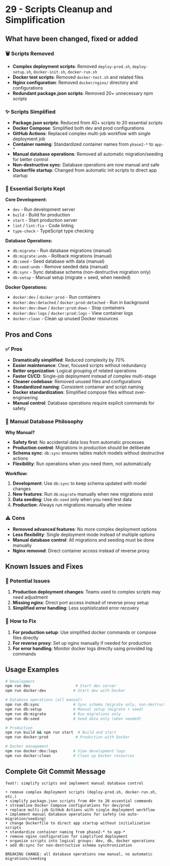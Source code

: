 # 29 - Scripts Cleanup and Simplification

## What have been changed, fixed or added

### 🗑️ Scripts Removed

- **Complex deployment scripts**: Removed `deploy-prod.sh`, `deploy-setup.sh`, `docker-init.sh`, `docker-run.sh`
- **Docker test scripts**: Removed `docker-test.sh` and related files
- **Nginx configuration**: Removed `docker/nginx/` directory and configurations
- **Redundant package.json scripts**: Removed 20+ unnecessary npm scripts

### ✨ Scripts Simplified

- **Package.json scripts**: Reduced from 40+ scripts to 20 essential scripts
- **Docker Compose**: Simplified both dev and prod configurations
- **GitHub Actions**: Replaced complex multi-job workflow with single deployment job
- **Container naming**: Standardized container names from `phase2-*` to `app-*`
- **Manual database operations**: Removed all automatic migration/seeding for better control
- **Non-destructive sync**: Database operations are now manual and safe
- **Dockerfile startup**: Changed from automatic init scripts to direct app startup

### 🎯 Essential Scripts Kept

**Core Development:**

- `dev` - Run development server
- `build` - Build for production
- `start` - Start production server
- `lint` / `lint:fix` - Code linting
- `type-check` - TypeScript type checking

**Database Operations:**

- `db:migrate` - Run database migrations (manual)
- `db:migrate:undo` - Rollback migrations (manual)
- `db:seed` - Seed database with data (manual)
- `db:seed:undo` - Remove seeded data (manual)
- `db:sync` - Sync database schema (non-destructive migration only)
- `db:setup` - Manual setup (migrate + seed, when needed)

**Docker Operations:**

- `docker:dev` / `docker:prod` - Run containers
- `docker:dev:detached` / `docker:prod:detached` - Run in background
- `docker:dev:down` / `docker:prod:down` - Stop containers
- `docker:dev:logs` / `docker:prod:logs` - View container logs
- `docker:clean` - Clean up unused Docker resources

## Pros and Cons

### ✅ Pros

- **Dramatically simplified**: Reduced complexity by 70%
- **Easier maintenance**: Clear, focused scripts without redundancy
- **Better organization**: Logical grouping of related operations
- **Faster CI/CD**: Single-job deployment instead of complex multi-stage
- **Cleaner codebase**: Removed unused files and configurations
- **Standardized naming**: Consistent container and script naming
- **Docker standardization**: Simplified compose files without over-engineering
- **Manual control**: Database operations require explicit commands for safety

### 🎯 Manual Database Philosophy

**Why Manual?**

- **Safety first**: No accidental data loss from automatic processes
- **Production control**: Migrations in production should be deliberate
- **Schema sync**: `db:sync` ensures tables match models without destructive actions
- **Flexibility**: Run operations when you need them, not automatically

**Workflow:**

1. **Development**: Use `db:sync` to keep schema updated with model changes
2. **New features**: Run `db:migrate` manually when new migrations exist
3. **Data seeding**: Use `db:seed` only when you need test data
4. **Production**: Always run migrations manually after review

### ⚠️ Cons

- **Removed advanced features**: No more complex deployment options
- **Less flexibility**: Single deployment mode instead of multiple options
- **Manual database control**: All migrations and seeding must be done manually
- **Nginx removed**: Direct container access instead of reverse proxy

## Known Issues and Fixes

### 🐛 Potential Issues

1. **Production deployment changes**: Teams used to complex scripts may need adjustment
2. **Missing nginx**: Direct port access instead of reverse proxy setup
3. **Simplified error handling**: Less sophisticated error recovery

### 🔧 How to Fix

1. **For production setup**: Use simplified docker commands or compose files directly
2. **For reverse proxy**: Set up nginx manually if needed for production
3. **For error handling**: Monitor docker logs directly using provided log commands

## Usage Examples

```bash
# Development
npm run dev                    # Start dev server
npm run docker:dev            # Start dev with Docker

# Database operations (all manual)
npm run db:sync               # Sync schema (migrate only, non-destructive)
npm run db:setup              # Manual setup (migrate + seed)
npm run db:migrate            # Run migrations only
npm run db:seed               # Seed data only (when needed)

# Production
npm run build && npm run start  # Build and start
npm run docker:prod            # Production with Docker

# Docker management
npm run docker:dev:logs       # View development logs
npm run docker:clean          # Clean up Docker resources
```

## Complete Git Commit Message

```
feat!: simplify scripts and implement manual database control

• remove complex deployment scripts (deploy-prod.sh, docker-run.sh, etc.)
• simplify package.json scripts from 40+ to 20 essential commands
• streamline Docker Compose configurations for dev/prod
• replace multi-job GitHub Actions with single deployment workflow
• implement manual database operations for safety (no auto-migration/seeding)
• change Dockerfile to direct app startup without initialization scripts
• standardize container naming from phase2-* to app-*
• remove nginx configuration for simplified deployment
• organize scripts into logical groups: dev, db, docker operations
• add db:sync for non-destructive schema synchronization

BREAKING CHANGE: all database operations now manual, no automatic migrations/seeding
```
